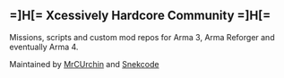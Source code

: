 ## =]H[= Xcessively Hardcore Community =]H[=

Missions, scripts and custom mod repos for Arma 3, Arma Reforger and eventually Arma 4.

Maintained by [MrCUrchin](https://github.com/MrCUrchin) and [Snekcode](https://github.com/Snekcode)
